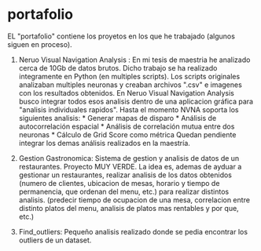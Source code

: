 # portafolio
EL "portafolio" contiene los proyetos en los que he trabajado (algunos siguen en proceso). 

1)  Neruo Visual Navigation Analysis : En mi tesis de maestria he analizado cerca de 10Gb de datos brutos. Dicho trabajo se ha realizado integramente en Python 
(en multiples scripts). Los scripts originales analizaban multiples neuronas y creaban archivos ".csv" e imagenes con los resultados obtenidos. 
En Neruo Visual Navigation Analysis busco integrar todos esos analisis dentro de una aplicacion gráfica para "analisis individuales rapidos". 
Hasta el momento NVNA soporta los siguientes analisis:
                    * Generar mapas de disparo
                    * Análisis de autocorrelación espacial
                    * Análisis de correlación mutua entre dos neuronas
                    * Cálculo de Grid Score como métrica
Quedan pendiente integrar los demas análisis realizados en la maestría.

2) Gestion Gastronomica: Sistema de gestion y analisis de datos de un restaurantes. Proyecto MUY VERDE. 
  La idea es, ademas de ayduar a gestionar un restaurantes, realizar analisis de los datos obtenidos (numero de clientes, ubicacion de mesas, horario y tiempo de permanencia,
  que ordenan del menu, etc.) para realizar distintos analisis. (predecir tiempo de ocupacion de una mesa, correlacion entre distinto platos del menu, analisis de platos mas 
  rentables y por que, etc.)

3) Find_outliers: Pequeño analisis realizado donde se pedia encontrar los outliers de un dataset. 
